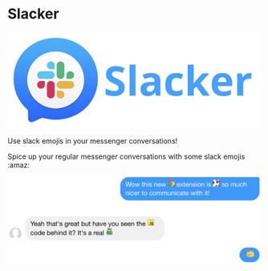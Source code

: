 # Slacker

![](icons/logo.png)

Use slack emojis in your messenger conversations!

Spice up your regular messenger conversations with some slack emojis :amaz:

![](icons/eximage.png)
